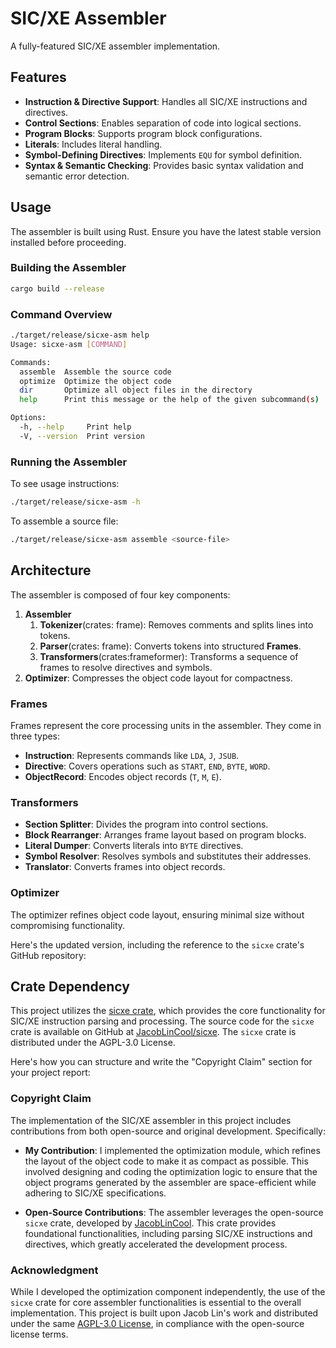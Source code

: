 # SIC/XE Assembler

A fully-featured SIC/XE assembler implementation.

## Features

- **Instruction & Directive Support**: Handles all SIC/XE instructions and directives.
- **Control Sections**: Enables separation of code into logical sections.
- **Program Blocks**: Supports program block configurations.
- **Literals**: Includes literal handling.
- **Symbol-Defining Directives**: Implements `EQU` for symbol definition.
- **Syntax & Semantic Checking**: Provides basic syntax validation and semantic error detection.

## Usage

The assembler is built using Rust. Ensure you have the latest stable version installed before proceeding.

### Building the Assembler

```bash
cargo build --release
```

### Command Overview

```bash
./target/release/sicxe-asm help              
Usage: sicxe-asm [COMMAND]

Commands:
  assemble  Assemble the source code
  optimize  Optimize the object code
  dir       Optimize all object files in the directory
  help      Print this message or the help of the given subcommand(s)

Options:
  -h, --help     Print help
  -V, --version  Print version
```

### Running the Assembler

To see usage instructions:

```bash
./target/release/sicxe-asm -h
```

To assemble a source file:

```bash
./target/release/sicxe-asm assemble <source-file>
```

## Architecture

The assembler is composed of four key components:

1. **Assembler**
    1. **Tokenizer**(crates: frame): Removes comments and splits lines into tokens.
    2. **Parser**(crates: frame): Converts tokens into structured **Frames**.
    3. **Transformers**(crates:frameformer): Transforms a sequence of frames to resolve directives and symbols.
2. **Optimizer**: Compresses the object code layout for compactness.

### Frames

Frames represent the core processing units in the assembler. They come in three types:

- **Instruction**: Represents commands like `LDA`, `J`, `JSUB`.
- **Directive**: Covers operations such as `START`, `END`, `BYTE`, `WORD`.
- **ObjectRecord**: Encodes object records (`T`, `M`, `E`).

### Transformers

- **Section Splitter**: Divides the program into control sections.
- **Block Rearranger**: Arranges frame layout based on program blocks.
- **Literal Dumper**: Converts literals into `BYTE` directives.
- **Symbol Resolver**: Resolves symbols and substitutes their addresses.
- **Translator**: Converts frames into object records.

### Optimizer

The optimizer refines object code layout, ensuring minimal size without compromising functionality.

Here's the updated version, including the reference to the `sicxe` crate's GitHub repository:

## Crate Dependency

This project utilizes the [sicxe crate](https://crates.io/crates/sicxe), which provides the core functionality for SIC/XE instruction parsing and processing. The source code for the `sicxe` crate is available on GitHub at [JacobLinCool/sicxe](https://github.com/JacobLinCool/sicxe). The `sicxe` crate is distributed under the AGPL-3.0 License.

Here's how you can structure and write the "Copyright Claim" section for your project report:

### Copyright Claim

The implementation of the SIC/XE assembler in this project includes contributions from both open-source and original development. Specifically:

- **My Contribution**: I implemented the optimization module, which refines the layout of the object code to make it as compact as possible. This involved designing and coding the optimization logic to ensure that the object programs generated by the assembler are space-efficient while adhering to SIC/XE specifications.

- **Open-Source Contributions**: The assembler leverages the open-source `sicxe` crate, developed by [JacobLinCool](https://github.com/JacobLinCool/sicxe). This crate provides foundational functionalities, including parsing SIC/XE instructions and directives, which greatly accelerated the development process.

### Acknowledgment

While I developed the optimization component independently, the use of the `sicxe` crate for core assembler functionalities is essential to the overall implementation. This project is built upon Jacob Lin's work and distributed under the same [AGPL-3.0 License](https://www.gnu.org/licenses/agpl-3.0.en.html), in compliance with the open-source license terms.
